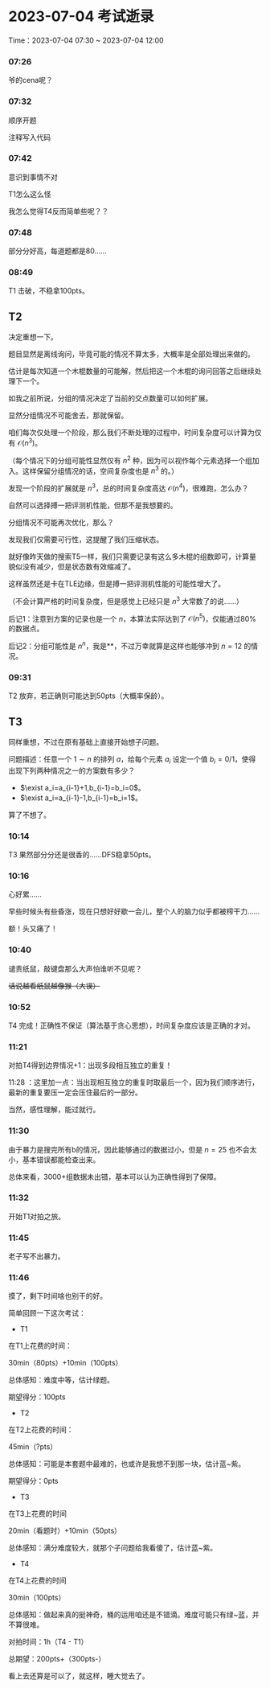 # 2023-07-04 考试逝录

Time：2023-07-04 07:30 ~ 2023-07-04 12:00

### 07:26

爷的cena呢？



### 07:32

顺序开题

注释写入代码



### 07:42

意识到事情不对

T1怎么这么怪

我怎么觉得T4反而简单些呢？？



### 07:48

部分分好高，每道题都是80……



### 08:49

T1 击破，不稳拿100pts。



## T2

决定重想一下。

题目显然是离线询问，毕竟可能的情况不算太多，大概率是全部处理出来做的。

估计是每次知道一个木棍数量的可能解，然后把这一个木棍的询问回答之后继续处理下一个。

如我之前所说，分组的情况决定了当前的交点数量可以如何扩展。

显然分组情况不可能舍去，那就保留。

咱们每次仅处理一个阶段，那么我们不断处理的过程中，时间复杂度可以计算为仅有 $\mathcal{O}(n^3)$。

（每个情况下的分组可能性显然仅有 $n^2$ 种，因为可以视作每个元素选择一个组加入。这样保留分组情况的话，空间复杂度也是 $n^3$ 的。）

发现一个阶段的扩展就是 $n^3$，总的时间复杂度高达 $\mathcal{O}(n^4)$，很难跑，怎么办？

自然可以选择搏一把评测机性能，但那不是我想要的。

分组情况不可能再次优化，那么？

发现我们仅需要可行性，这提醒了我们压缩状态。

就好像昨天做的搜索T5一样，我们只需要记录有这么多木棍的组数即可，计算量貌似没有减少，但是状态数有效缩减了。

这样虽然还是卡在TLE边缘，但是搏一把评测机性能的可能性增大了。

（不会计算严格的时间复杂度，但是感觉上已经只是 $n^3$ 大常数了的说……）

后记1：注意到方案的记录也是一个 $n$，本算法实际达到了 $\mathcal{O}(n^5)$，仅能通过80%的数据点。

后记2：分组可能性是 $n^n$，我是**，不过万幸就算是这样也能够冲到 $n=12$ 的情况。



### 09:31

T2 放弃，若正确则可能达到50pts（大概率保龄）。



## T3

同样重想，不过在原有基础上直接开始想子问题。

问题描述：任意一个 $1 \sim n$ 的排列 $a$，给每个元素 $a_i$ 设定一个值 $b_i=0/1$，使得出现下列两种情况之一的方案数有多少？

+ $\exist a_i=a_{i-1}+1,b_{i-1}=b_i=0$。
+ $\exist a_i=a_{i-1}-1,b_{i-1}=b_i=1$。

算了不想了。



### 10:14

T3 果然部分分还是很香的……DFS稳拿50pts。



### 10:16

心好累……

早些时候头有些昏涨，现在只想好好歇一会儿，整个人的脑力似乎都被榨干力……

额！头又痛了！



### 10:40

谴责纸鼠，敲键盘那么大声怕谁听不见呢？

~~话说越看纸鼠越像猴（大误）~~



### 10:52

T4 完成！正确性不保证（算法基于贪心思想），时间复杂度应该是正确的才对。



### 11:21

对拍T4得到边界情况+1：出现多段相互独立的重复！

11:28 ：这里加一点：当出现相互独立的重复时取最后一个，因为我们顺序进行，最新的重复要压一定会压住最后的一部分。

当然，感性理解，能过就行。



### 11:30

由于暴力是搜完所有b的情况，因此能够通过的数据过小，但是 $n=25$ 也不会太小，基本错误都能检查出来。

总体来看，3000+组数据未出错，基本可以认为正确性得到了保障。



### 11:32

开始T1对拍之旅。



### 11:45

老子写不出暴力。



### 11:46

摸了，剩下时间啥也别干的好。

简单回顾一下这次考试：

+ T1

在T1上花费的时间：

30min（80pts）+10min（100pts）

总体感知：难度中等，估计绿题。

期望得分：100pts

+ T2

在T2上花费的时间：

45min（?pts）

总体感知：可能是本套题中最难的，也或许是我想不到那一块，估计蓝~紫。

期望得分：0pts

+ T3

在T3上花费的时间

20min（看题时）+10min（50pts）

总体感知：满分难度较大，就那个子问题给我看傻了，估计蓝~紫。

+ T4

在T4上花费的时间

30min（100pts）

总体感知：做起来真的挺神奇，桶的运用咱还是不错滴。难度可能只有绿~蓝，并不算很难。



对拍时间：1h（T4 - T1）

 总期望：200pts+（300pts-）

看上去还算是可以了，就这样，睡大觉去了。
